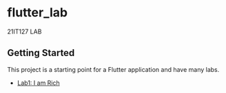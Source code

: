 # flutter_lab

21IT127 LAB

## Getting Started

This project is a starting point for a Flutter application and have many labs.

- [Lab1: I am Rich](https://github.com/HoangDat47/flutter_lab/blob/master/lib/lab1.dart)
